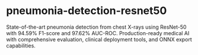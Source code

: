 # pneumonia-detection-resnet50
State-of-the-art pneumonia detection from chest X-rays using ResNet-50 with 94.59% F1-score and 97.62% AUC-ROC. Production-ready medical AI with comprehensive evaluation, clinical deployment tools, and ONNX export capabilities.
